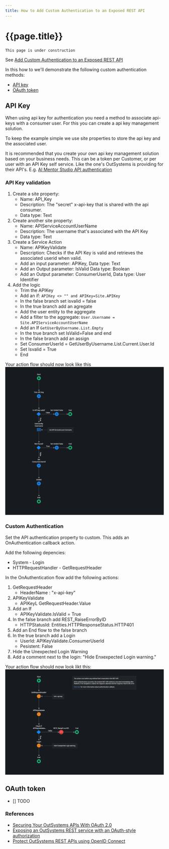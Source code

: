 ```yaml
---
title: How to Add Custom Authentication to an Exposed REST API
---
```

# {{page.title}}

    This page is under construction

See [Add Custom Authentication to an Exposed REST API]

In this how to we'll demonstrate the following custom authentication methods:

* [API key](#api-key)
* [OAuth token](#oauth-token)

## API Key

When using api key for authentication you need a method to associate api-keys with a consumer user. For this you can create a api key management solution.

To keep the example simple we use site properties to store the api key and the associated user.

It is recommended that you create your own api key management solution based on your business needs. This can be a token per Customer, or per user with an API Key self service. Like the one's OutSystems is providing for their API's. E.g. [AI Mentor Studio API authentication]

### API Key validation

1. Create a site property:
    * Name: API_Key
    * Description: The "secret" x-api-key that is shared with the api consumer.
    * Data type: Text
1. Create another site property:
    * Name: APIServiceAccountUserName
    * Description: The username that's associated with the API Key
    * Data type: Text
1. Create a Service Action
    * Name: APIKeyValidate
    * Description: Checks if the API Key is valid and retrieves the associated userid when valid.
    * Add an input parameter: APIKey, Data type: Text
    * Add an Output parameter: IsValid Data type: Boolean
    * Add an Output parameter: ConsumerUserId, Data type: User Identifier
1. Add the logic
    * Trim the APIKey
    * Add an if: `APIKey <> "" and APIKey=Site.APIKey`
    * In the false branch set isvalid = false
    * In the true branch add an agregate
    * Add the user entity to the aggregate
    * Add a filter to the aggregate: `User.Username = Site.APIServiceAccountUserName`
    * Add an If `GetUserByUsername.List.Empty`
    * In the true branch set IsValid=False and end
    * In the false branch add an assign
    * Set ConsumerUserId = GetUserByUsername.List.Current.User.Id
    * Set Isvalid = True
    * End

Your action flow should now look like this ![APIKeyValidate](images/APIKeyValidate.png)

### Custom Authentication

Set the API authentication property to custom. This adds an OnAuthentication callback action.

Add the following depencies:

* System - Login
* HTTPRequestHandler - GetRequestHeader

In the OnAuthentication flow add the following actions:

1. GetRequestHeader
    * HeaderName : "x-api-key"
1. APIKeyValidate
    * APIKeyL GetRequestHeader.Value
1. Add an If
    * APIKeyValidate.IsValid = True
1. In the false branch add REST_RaiseErrorByID
    * HTTPStatusId: Entities.HTTPResponseStatus.HTTP401
1. Add an End flow to the false branch
1. In the true branch add a Login
    * UserId: APIKeyValidate.ConsumerUserId
    * Pesistent: False
1. Hide the Unexpected Login Warning
1. Add a comment next to the login: "Hide Enxexpected Login warning."

Your action flow should now look likt this: ![OnAuthenticationFlow](images/OnAuthentication.png)

## OAuth token

* [] TODO

### References

* [Securing Your OutSystems APIs With OAuth 2.0]
* [Exposing an OutSystems REST service with an OAuth-style authorization]
* [Protect OutSystems REST APIs using OpenID Connect]

[Securing Your OutSystems APIs With OAuth 2.0]: https://www.outsystems.com/blog/posts/securing-outsystems-apis-oauth2/
[Exposing an OutSystems REST service with an OAuth-style authorization]: https://itnext.io/exposing-an-outsystems-rest-service-with-an-oauth-style-authorization-fded258cbe14
[Protect OutSystems REST APIs using OpenID Connect]: https://medium.com/itnext/protect-outsystems-rest-apis-using-openid-connect-87a2ac7575c1
[Add Custom Authentication to an Exposed REST API]: https://success.outsystems.com/documentation/11/extensibility_and_integration/rest/expose_rest_apis/add_custom_authentication_to_an_exposed_rest_api/
[AI Mentor Studio API authentication]: https://success.outsystems.com/documentation/11/reference/outsystems_apis/ai_mentor_studio_api/ai_mentor_studio_api_authentication/
